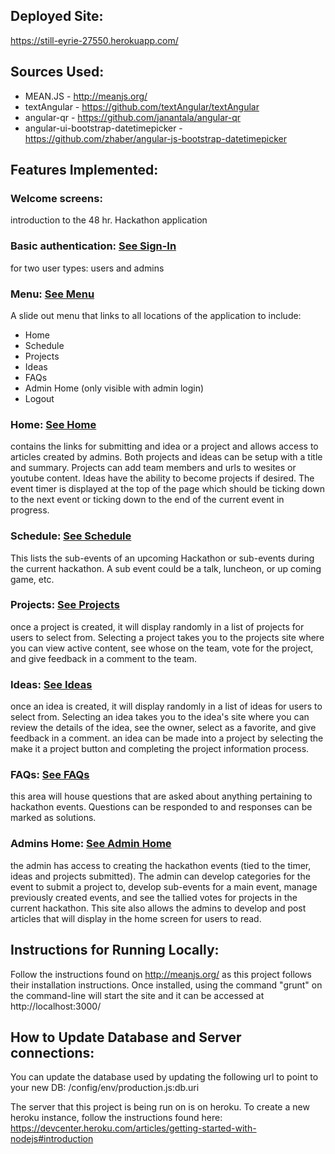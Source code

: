 ## Deployed Site: 
https://still-eyrie-27550.herokuapp.com/

## Sources Used:
- MEAN.JS - http://meanjs.org/
- textAngular - https://github.com/textAngular/textAngular
- angular-qr - https://github.com/janantala/angular-qr
- angular-ui-bootstrap-datetimepicker - https://github.com/zhaber/angular-js-bootstrap-datetimepicker

## Features Implemented:
### Welcome screens:   
introduction to the 48 hr. Hackathon application
### Basic authentication: [See Sign-In](https://github.com/CEN3031GroupA/US-Hackathon/wiki/Sign-In-Image)  
for two user types: users and admins
### Menu: [See Menu](https://github.com/CEN3031GroupA/US-Hackathon/blob/master/Readme_Images/WebApp_US-Hackathon%5B3%5D.png)   
A slide out menu that links to all locations of the application to include:
- Home
- Schedule
- Projects
- Ideas
- FAQs
- Admin Home (only visible with admin login)
- Logout
### Home: [See Home](https://github.com/CEN3031GroupA/US-Hackathon/blob/master/Readme_Images/WebApp_US-Hackathon%5B2%5D.png)
contains the links for submitting and idea or a project and allows access to articles created by admins.  Both projects and ideas can be setup with a title and summary.  Projects can add team members and urls to wesites or youtube content.  Ideas have the ability to become projects if desired.  The event timer is displayed at the top of the page which should be ticking down to the next event or ticking down to the end of the current event in progress.
### Schedule: [See Schedule](https://github.com/CEN3031GroupA/US-Hackathon/blob/master/Readme_Images/WebApp_US-Hackathon%5B32%5D.png)  
This lists the sub-events of an upcoming Hackathon or sub-events during the current hackathon.  A sub event could be a 	talk, luncheon, or up coming game, etc.
### Projects: [See Projects](https://github.com/CEN3031GroupA/US-Hackathon/wiki/Projects)  
once a project is created, it will display randomly in a list of projects for users to select from.  Selecting a project takes you to the projects site where you can view active content, see whose on the team, vote for the project, and give feedback in a comment to the team.
### Ideas: [See Ideas](https://github.com/CEN3031GroupA/US-Hackathon/wiki/Ideas)
once an idea is created, it will display randomly in a list of ideas for users to select from.  Selecting an idea takes you to the idea's site where you can review the details of the idea, see the owner, select as a favorite, and give feedback in a comment.  an idea can be made into a project by selecting the make it a project button and completing the project information process.
### FAQs: [See FAQs](https://github.com/CEN3031GroupA/US-Hackathon/wiki/FAQs)
this area will house questions that are asked about anything pertaining to hackathon events.  Questions can be responded to and responses can be marked as solutions.
### Admins Home: [See Admin Home](https://github.com/CEN3031GroupA/US-Hackathon/wiki/Admin)
the admin has access to creating the hackathon events (tied to the timer, ideas and projects submitted).  The admin can develop categories for the event to submit a project to, develop sub-events for a main event, manage previously created events, and see the tallied votes for projects in the current hackathon.  This site also allows the admins to develop and post articles that will display in the home screen for users to read.

## Instructions for Running Locally:
Follow the instructions found on http://meanjs.org/ as this project follows their installation instructions. Once installed, using the command "grunt" on the command-line will start the site and it can be accessed at http://localhost:3000/

## How to Update Database and Server connections:
You can update the database used by updating the following url to point to your new DB:
/config/env/production.js:db.uri

The server that this project is being run on is on heroku. To create a new heroku instance, follow the instructions found here: https://devcenter.heroku.com/articles/getting-started-with-nodejs#introduction
